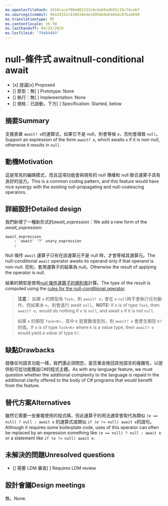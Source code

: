 ```yaml
---
ms.openlocfilehash: 3d10cacef98e802333c8cbe65edb93c19c74cabf
ms.sourcegitcommit: 94a3d151c438d34ede1d99de9eb4ebdc07ba4699
ms.translationtype: MT
ms.contentlocale: zh-TW
ms.lasthandoff: 04/25/2019
ms.locfileid: "79484493"
---
```

# <a name="null-conditional-await"></a><span data-ttu-id="f8166-101">null-條件式 await</span><span class="sxs-lookup"><span data-stu-id="f8166-101">null-conditional await</span></span>

* <span data-ttu-id="f8166-102">[x] 提議</span><span class="sxs-lookup"><span data-stu-id="f8166-102">[x] Proposed</span></span>
* <span data-ttu-id="f8166-103">[] 原型：無</span><span class="sxs-lookup"><span data-stu-id="f8166-103">[ ] Prototype: None</span></span>
* <span data-ttu-id="f8166-104">[] 執行：無</span><span class="sxs-lookup"><span data-stu-id="f8166-104">[ ] Implementation: None</span></span>
* <span data-ttu-id="f8166-105">[] 規格：已啟動，下方</span><span class="sxs-lookup"><span data-stu-id="f8166-105">[ ] Specification: Started, below</span></span>

## <a name="summary"></a><span data-ttu-id="f8166-106">摘要</span><span class="sxs-lookup"><span data-stu-id="f8166-106">Summary</span></span>
[summary]: #summary

<span data-ttu-id="f8166-107">支援表單 `await? e`的運算式，如果它不是 null，則會等候 `e`，否則會導致 `null`。</span><span class="sxs-lookup"><span data-stu-id="f8166-107">Support an expression of the form `await? e`, which awaits `e` if it is non-null, otherwise it results in `null`.</span></span>

## <a name="motivation"></a><span data-ttu-id="f8166-108">動機</span><span class="sxs-lookup"><span data-stu-id="f8166-108">Motivation</span></span>
[motivation]: #motivation

<span data-ttu-id="f8166-109">這是常見的編碼模式，而且這項功能會與現有的 null 傳播和 null 聯合運算子具有良好的協力。</span><span class="sxs-lookup"><span data-stu-id="f8166-109">This is a common coding pattern, and this feature would have nice synergy with the existing null-propagating and null-coalescing operators.</span></span>

## <a name="detailed-design"></a><span data-ttu-id="f8166-110">詳細設計</span><span class="sxs-lookup"><span data-stu-id="f8166-110">Detailed design</span></span>
[design]: #detailed-design

<span data-ttu-id="f8166-111">我們新增了一種新形式的*await_expression*：</span><span class="sxs-lookup"><span data-stu-id="f8166-111">We add a new form of the *await_expression*:</span></span>

```antlr
await_expression
    : 'await' '?' unary_expression
    ;
```

<span data-ttu-id="f8166-112">Null 條件 `await` 運算子只有在該運算元不是 null 時，才會等候其運算元。</span><span class="sxs-lookup"><span data-stu-id="f8166-112">The null-conditional `await` operator awaits its operand only if that operand is non-null.</span></span> <span data-ttu-id="f8166-113">否則，套用運算子的結果為 null。</span><span class="sxs-lookup"><span data-stu-id="f8166-113">Otherwise the result of applying the operator is null.</span></span>

<span data-ttu-id="f8166-114">結果的類型是使用[null 條件運算子的規則來](https://github.com/dotnet/csharplang/blob/master/spec/expressions.md#null-conditional-operator)計算。</span><span class="sxs-lookup"><span data-stu-id="f8166-114">The type of the result is computed using the [rules for the null-conditional operator](https://github.com/dotnet/csharplang/blob/master/spec/expressions.md#null-conditional-operator).</span></span>

> <span data-ttu-id="f8166-115">**注意：** 如果 `e` 的類型為 `Task`，則 `await? e;` 會在 `e` `null`時不會執行任何動作，而如果未 `e`，則會進行 await `null`。</span><span class="sxs-lookup"><span data-stu-id="f8166-115">**NOTE:** If `e` is of type `Task`, then `await? e;` would do nothing if `e` is `null`, and await `e` if it is not `null`.</span></span>
>
> <span data-ttu-id="f8166-116">如果 `e` 的類型 `Task<K>`，其中 `K` 是實數值型別，則 `await? e` 會產生類型 `K?`的值。</span><span class="sxs-lookup"><span data-stu-id="f8166-116">If `e` is of type `Task<K>` where `K` is a value type, then `await? e` would yield a value of type `K?`.</span></span>

## <a name="drawbacks"></a><span data-ttu-id="f8166-117">缺點</span><span class="sxs-lookup"><span data-stu-id="f8166-117">Drawbacks</span></span>
[drawbacks]: #drawbacks

<span data-ttu-id="f8166-118">就像任何語言功能一樣，我們還必須問您，是否重金換回其他語言的複雜性，以提供給可從功能獲益C#的程式主體。</span><span class="sxs-lookup"><span data-stu-id="f8166-118">As with any language feature, we must question whether the additional complexity to the language is repaid in the additional clarity offered to the body of C# programs that would benefit from the feature.</span></span>

## <a name="alternatives"></a><span data-ttu-id="f8166-119">替代方案</span><span class="sxs-lookup"><span data-stu-id="f8166-119">Alternatives</span></span>
[alternatives]: #alternatives

<span data-ttu-id="f8166-120">雖然它需要一些重複使用的程式碼，但此運算子的用法通常會取代為類似 `(e == null) ? null : await e` 的運算式或類似 `if (e != null) await e`的語句。</span><span class="sxs-lookup"><span data-stu-id="f8166-120">Although it requires some boilerplate code, uses of this operator can often be replaced by an expression something like `(e == null) ? null : await e` or a statement like `if (e != null) await e`.</span></span>

## <a name="unresolved-questions"></a><span data-ttu-id="f8166-121">未解決的問題</span><span class="sxs-lookup"><span data-stu-id="f8166-121">Unresolved questions</span></span>
[unresolved]: #unresolved-questions

- <span data-ttu-id="f8166-122">[] 需要 LDM 審查</span><span class="sxs-lookup"><span data-stu-id="f8166-122">[ ] Requires LDM review</span></span>

## <a name="design-meetings"></a><span data-ttu-id="f8166-123">設計會議</span><span class="sxs-lookup"><span data-stu-id="f8166-123">Design meetings</span></span>

<span data-ttu-id="f8166-124">無。</span><span class="sxs-lookup"><span data-stu-id="f8166-124">None.</span></span>
